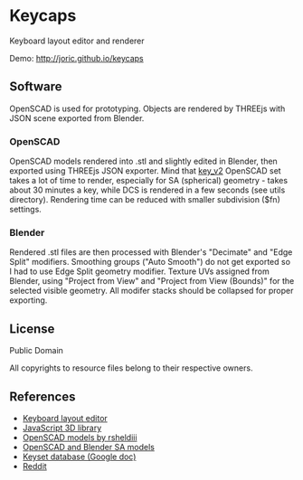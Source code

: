 # Keycaps

Keyboard layout editor and renderer

Demo: http://joric.github.io/keycaps


## Software

OpenSCAD is used for prototyping. Objects are rendered by THREEjs with JSON scene exported from Blender.

### OpenSCAD

OpenSCAD models rendered into .stl and slightly edited in Blender, then exported using THREEjs JSON exporter.
Mind that [key_v2](https://github.com/rsheldiii/openSCAD-projects) OpenSCAD set takes a lot of time
to render, especially for SA (spherical) geometry - takes about 30 minutes a key,
while DCS is rendered in a few seconds (see utils directory). Rendering time can be reduced with smaller subdivision ($fn) settings.


### Blender

Rendered .stl files are then processed with Blender's "Decimate" and "Edge Split" modifiers.
Smoothing groups ("Auto Smooth") do not get exported so I had to use Edge Split geometry modifier.
Texture UVs assigned from Blender, using "Project from View" and "Project from View (Bounds)" for
the selected visible geometry. All modifer stacks should be collapsed for proper exporting.


## License

Public Domain

All copyrights to resource files belong to their respective owners.

## References

* [Keyboard layout editor](https://github.com/ijprest/keyboard-layout-editor)
* [JavaScript 3D library](https://github.com/mrdoob/three.js)
* [OpenSCAD models by rsheldiii](https://github.com/rsheldiii/openSCAD-projects)
* [OpenSCAD and Blender SA models](https://github.com/getclacking/SA-profile-keys-3D-models)
* [Keyset database (Google doc)](https://docs.google.com/spreadsheets/d/1byRpKCGR8tbV8tyTb3vwhLyiOcCgxbRTDUptnWgG3IE/edit#gid=0)
* [Reddit](https://www.reddit.com/r/MechanicalKeyboards/comments/7hdxun/has_this_neat_rendering_of_various_keyboard/)


